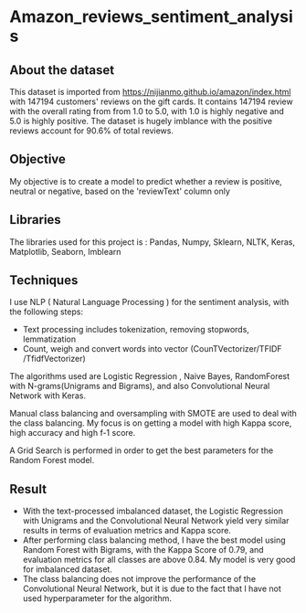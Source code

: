 # Amazon_reviews_sentiment_analysis

## About the dataset

This dataset is imported from https://nijianmo.github.io/amazon/index.html with 147194 customers' reviews on the gift cards. It contains 147194 review with the overall rating from from 1.0 to 5.0, with 1.0 is highly negative and 5.0 is highly positive. The dataset is hugely imblance with the positive reviews account for 90.6% of total reviews.

## Objective 

My objective is to create a model to predict whether a review is positive, neutral or negative, based on the 'reviewText' column only

## Libraries

The libraries used for this project is : Pandas, Numpy, Sklearn, NLTK, Keras, Matplotlib, Seaborn, Imblearn

## Techniques

I use NLP ( Natural Language Processing ) for the sentiment analysis, with the following steps:

- Text processing includes tokenization, removing stopwords, lemmatization
- Count, weigh and convert words into vector (CounTVectorizer/TFIDF /TfidfVectorizer)

 The algorithms used are Logistic Regression , Naive Bayes, RandomForest with N-grams(Unigrams and Bigrams), and also Convolutional Neural Network with Keras.
 
 Manual class balancing and oversampling with SMOTE are used to deal with the class balancing. My focus is on getting a model with high Kappa score, high accuracy and high f-1 score. 
 
 A Grid Search is performed in order to get the best parameters for the Random Forest model.
 
 ## Result
 
 - With the text-processed imbalanced dataset, the Logistic Regression with Unigrams and the Convolutional Neural Network yield very similar results in terms of evaluation metrics and Kappa score. 
 - After performing class balancing method, I have the best model using Random Forest with Bigrams, with the Kappa Score of 0.79, and evaluation metrics for all classes are above 0.84. My model is very good for imbalanced dataset.
 - The class balancing does not improve the performance of the Convolutional Neural Network, but it is due to the fact that I have not used hyperparameter for the algorithm.
 
 
